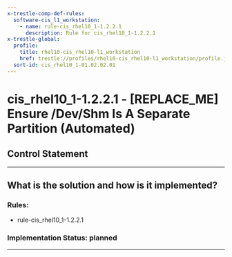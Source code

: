 ```yaml
---
x-trestle-comp-def-rules:
  software-cis_l1_workstation:
    - name: rule-cis_rhel10_1-1.2.2.1
      description: Rule for cis_rhel10_1-1.2.2.1
x-trestle-global:
  profile:
    title: rhel10-cis_rhel10-l1_workstation
    href: trestle://profiles/rhel10-cis_rhel10-l1_workstation/profile.json
  sort-id: cis_rhel10_1-01.02.02.01
---
```


# cis_rhel10_1-1.2.2.1 - \[REPLACE_ME\] Ensure /Dev/Shm Is A Separate Partition (Automated)

## Control Statement

______________________________________________________________________

## What is the solution and how is it implemented?

<!-- For implementation status enter one of: implemented, partial, planned, alternative, not-applicable -->

<!-- Note that the list of rules under ### Rules: is read-only and changes will not be captured after assembly to JSON -->

<!-- Add control implementation description here for control: cis_rhel10_1-1.2.2.1 -->

### Rules:

  - rule-cis_rhel10_1-1.2.2.1

### Implementation Status: planned

______________________________________________________________________
